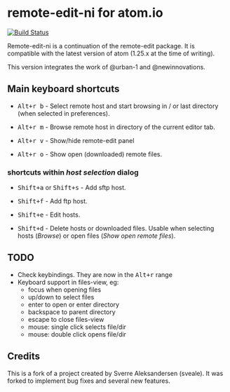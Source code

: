 # remote-edit-ni for atom.io

[![Build Status](https://travis-ci.org/newinnovations/remote-edit-ni.svg?branch=master)](https://travis-ci.org/newinnovations/remote-edit-ni)

Remote-edit-ni is a continuation of the remote-edit package. It is compatible with the latest version of atom (1.25.x at the time of writing).

This version integrates the work of @urban-1 and @newinnovations.


## Main keyboard shortcuts

- <kbd>Alt+r b</kbd> -
Select remote host and start browsing in / or last directory (when selected in preferences).

- <kbd>Alt+r m</kbd> -
Browse remote host in directory of the current editor tab.

-   <kbd>Alt+r v</kbd> -
Show/hide remote-edit panel

- <kbd>Alt+r o</kbd> -
Show open (downloaded) remote files.


### shortcuts within _host selection_ dialog

- <kbd>Shift+a</kbd> or <kbd>Shift+s</kbd> -
Add sftp host.

- <kbd>Shift+f</kbd> -
Add ftp host.

- <kbd>Shift+e</kbd> -
Edit hosts.

- <kbd>Shift+d</kbd> -
Delete hosts or downloaded files. Usable when selecting hosts (_Browse_) or open files (_Show open remote files_).


## TODO

* Check keybindings. They are now in the <kbd>Alt+r</kbd> range
* Keyboard support in files-view, eg:
  * focus when opening files
  * up/down to select files
  * enter to open or enter directory
  * backspace to parent directory
  * escape to close files-view
  * mouse: single click selects file/dir
  * mouse: double click opens file/dir


## Credits
This is a fork of a project created by Sverre Aleksandersen (sveale). It was
forked to implement bug fixes and several new features.
